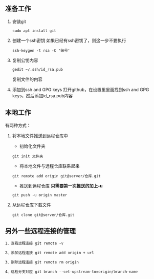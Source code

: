 ## 准备工作
1. 安装git
    ```
    sudo apt install git
    ```
2. 创建一个ssh密钥
    如果已经有ssh密钥了，则这一步不要执行
    ```
    ssh-keygen -t rsa -C '账号'
    ```
3. 复制公钥内容
    ```
    gedit ~/.ssh/id_rsa.pub
    ```
    复制文件的内容

1. 添加到ssh and GPG keys
    打开github，在设置里里面找到ssh and GPG keys，然后添加id_rsa.pub内容

## 本地工作
有两种方式：
1. 将本地文件推送到远程仓库中
    + 初始化文件夹
    ```
    git init 文件夹
    ```
    * 将本地文件与远程仓库联系起来
    ```
    git remote add origin git@server/仓库.git
    ```
    * 推送到远程仓库
    **只需要第一次推送的加上-u**
    ```
    git push -u origin master 
    ```

2. 从远程仓库下载文件
    ```
    git clone git@server/仓库.git
    ```

## 另外一些远程连接的管理
```
1、查看远程连接 git remote -v

2、添加远程连接 git remote add origin + url

3、删除远程连接 git remote rm origin 

4、远程分支对应 git branch --set-upstream-to=origin/branch-name 
```